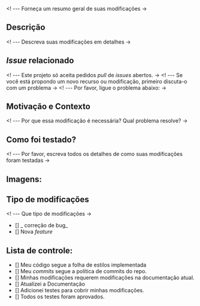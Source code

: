 <! --- Forneça um resumo geral de suas modificações ->
## Descrição
<! --- Descreva suas modificações em detalhes ->
## _Issue_ relacionado
<! --- Este projeto só aceita pedidos _pull_ de _issues_ abertos. ->
<! --- Se você está propondo um novo recurso ou modificação, primeiro discuta-o com um problema ->
<! --- Por favor, ligue o problema abaixo: ->
## Motivação e Contexto
<! --- Por que essa modificação é necessária? Qual problema resolve? ->
## Como foi testado?
<! --- Por favor, escreva todos os detalhes de como suas modificações foram testadas ->
## Imagens:
## Tipo de modificações
<! --- Que tipo de modificações ->
- [] _ ​​correção de bug_
- [] Nova _feature_

## Lista de controle:
- [] Meu código segue a folha de estilos implementada
- [] Meu _commits_ segue a política de commits do repo.
- [] Minhas modificações requerem modificações na documentação atual.
- [] Atualizei a Documentação
- [] Adicionei testes para cobrir minhas modificações.
- [] Todos os testes foram aprovados.
